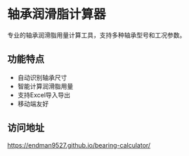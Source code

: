 # 轴承润滑脂计算器

专业的轴承润滑脂用量计算工具，支持多种轴承型号和工况参数。

## 功能特点
- 自动识别轴承尺寸
- 智能计算润滑脂用量
- 支持Excel导入导出
- 移动端友好

## 访问地址
https://endman9527.github.io/bearing-calculator/
